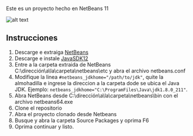 Este es un proyecto hecho en NetBeans 11

![alt text](https://i.imgur.com/LkzfNLG.png)

## Instrucciones

1. Descarge e extraiga [NetBeans](https://netbeans.org/)
2. Descarge e instale [JavaSDK12](https://www.oracle.com/technetwork/es/java/javase/downloads/index.html)
3. Entre a la carpeta extraida de NetBeans C:\dirección\a\la\carpeta\netbeans\etc y abra el archivo netbeans.conf
4. Modifique la linea `#netbeans_jdkhome="/path/to/jdk"`, quite la almohadilla e ingrese la direccion a la carpeta dode se ubica el Java JDK. Ejemplo: `netbeans_jdkhome="C:\ProgramFiles\Java\jdk1.8.0_211"`.
5. Abra NetBeans desde C:\dirección\a\la\carpeta\netbeans\bin con el archivo netbeans64.exe
6. Clone el repositorio
7. Abra el proyecto clonado desde Netbeans
8. Busque y abra la carpeta Source Packages y oprima F6
9. Oprima continuar y listo.